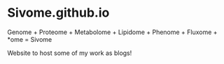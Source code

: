 # Sivome.github.io
Genome + Proteome + Metabolome + Lipidome + Phenome + Fluxome + *ome = Sivome

Website to host some of my work as blogs!
